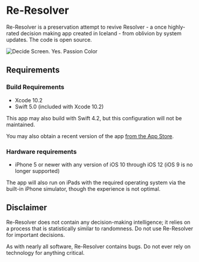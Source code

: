 # Re-Resolver

Re-Resolver is a preservation attempt to revive Resolver - a once highly-rated decision
making app created in Iceland - from oblivion by system updates. The code is open source.

![Decide Screen. Yes. Passion Color](docs/images/ocean_menu.png)

## Requirements

### Build Requirements
- Xcode 10.2
- Swift 5.0 (included with Xcode 10.2)

This app may also build with Swift 4.2, but this configuration will not be maintained.

You may also obtain a recent version of the app 
[from the App Store](https://itunes.apple.com/us/app/reresolver/id1137642671?mt=8).

### Hardware requirements

- iPhone 5 or newer with any version of iOS 10 through iOS 12 (iOS 9 is no longer supported)

The app will also run on iPads with the required operating system via the built-in iPhone
simulator, though the experience is not optimal.

## Disclaimer

Re-Resolver does not contain any decision-making intelligence; it relies on a process that
 is statistically similar to randomness. Do not use Re-Resolver for important decisions.

As with nearly all software, Re-Resolver contains bugs. Do not ever rely on technology 
for anything critical.
